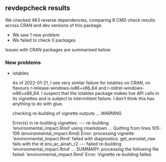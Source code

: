 ## revdepcheck results

We checked 463 reverse dependencies, comparing R CMD check results across CRAN and dev versions of this package.

 * We saw 1 new problem
 * We failed to check 0 packages

Issues with CRAN packages are summarised below.

### New problems

* iotables

  As of 2022-01-21, I see very similar failure for iotables on CRAN, on
  flavours r-release-windows-ix86+x86_64 and
  r-oldrel-windows-ix86+x86_64.
  I suspect that the iotables package makes live API calls in its vignettes and
  is subject to intermittent failure.
  I don't think this has anything to do with glue.

  checking re-building of vignette outputs ... WARNING

  Error(s) in re-building vignettes:
  --- re-building ‘environmental_impact.Rmd’ using rmarkdown
  ...
  Quitting from lines 105-106 (environmental_impact.Rmd) 
  Error: processing vignette 'environmental_impact.Rmd' failed with diagnostics:
  get_eurostat_raw fails with the id env_ac_ainah_r2
  --- failed re-building ‘environmental_impact.Rmd’
  ...
  SUMMARY: processing the following file failed:
    ‘environmental_impact.Rmd’
  Error: Vignette re-building failed.
